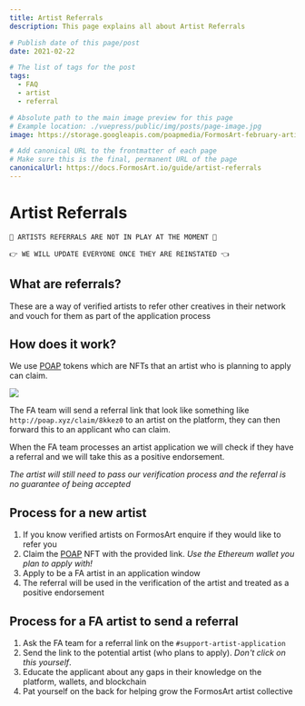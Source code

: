 ```yaml
---
title: Artist Referrals
description: This page explains all about Artist Referrals

# Publish date of this page/post
date: 2021-02-22

# The list of tags for the post
tags:
  - FAQ
  - artist
  - referral

# Absolute path to the main image preview for this page
# Example location: ./vuepress/public/img/posts/page-image.jpg
image: https://storage.googleapis.com/poapmedia/FormosArt-february-artist-referral-badge-2021-logo-1613555043783.png

# Add canonical URL to the frontmatter of each page
# Make sure this is the final, permanent URL of the page
canonicalUrl: https://docs.FormosArt.io/guide/artist-referrals
---
```


# Artist Referrals

    
    🚨 ARTISTS REFERRALS ARE NOT IN PLAY AT THE MOMENT 🚨
    
    👉 WE WILL UPDATE EVERYONE ONCE THEY ARE REINSTATED 👈 
    

## What are referrals?

These are a way of verified artists to refer other creatives in their network and vouch for them as part of the application process

## How does it work?

We use [POAP](https://www.poap.xyz/) tokens which are NFTs that an artist who is planning to apply can claim.

<img src="https://storage.googleapis.com/poapmedia/FormosArt-february-artist-referral-badge-2021-logo-1613555043783.png" style="max-height: 250px"/>

The FA team will send a referral link that look like something like `http://poap.xyz/claim/8kkez0` to an artist on the platform, they can then forward this to an applicant who can claim.

When the FA team processes an artist application we will check if they have a referral and we will take this as a positive endorsement.

*The artist will still need to pass our verification process and the referral is no guarantee of being accepted* 

## Process for a new artist

1. If you know verified artists on FormosArt enquire if they would like to refer you
2. Claim the [POAP](https://www.poap.xyz/) NFT with the provided link. *Use the Ethereum wallet you plan to apply with!*
3. Apply to be a FA artist in an application window
4. The referral will be used in the verification of the artist and treated as a positive endorsement


## Process for a FA artist to send a referral

1. Ask the FA team for a referral link on the `#support-artist-application`
2. Send the link to the potential artist (who plans to apply). *Don't click on this yourself*.
3. Educate the applicant about any gaps in their knowledge on the platform, wallets, and blockchain
4. Pat yourself on the back for helping grow the FormosArt artist collective




